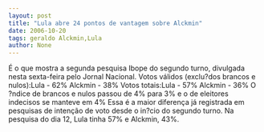 ```yaml
---
layout: post
title: "Lula abre 24 pontos de vantagem sobre Alckmin"
date: 2006-10-20
tags: geraldo Alckmin,Lula
author: None
---
```


É o que mostra a segunda pesquisa Ibope do segundo turno, divulgada nesta sexta-feira pelo Jornal Nacional. 
Votos válidos (exclu?dos brancos e nulos):Lula - 62% Alckmin - 38%
Votos totais:Lula - 57% Alckmin - 36%
O ?ndice de brancos e nulos passou de 4% para 3% e o de eleitores indecisos se manteve em 4%
Essa é a maior diferença já registrada em pesquisas de intenção de voto desde o in?cio do segundo turno. Na pesquisa do dia 12, Lula tinha 57% e Alckmin, 43%. 